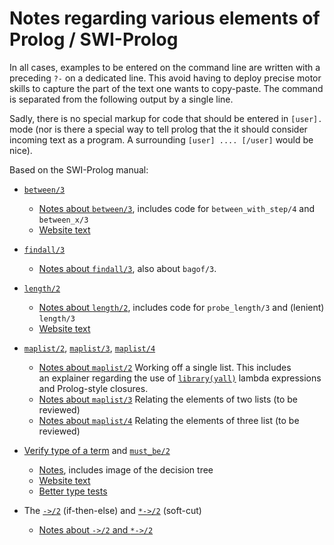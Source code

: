 # Notes regarding various elements of Prolog / SWI-Prolog

In all cases, examples to be entered on the command line are written with a preceding `?-` on a dedicated line.
This avoid having to deploy precise motor skills to capture the part of the text one wants to copy-paste.
The command is separated from the following output by a single line.

Sadly, there is no special markup for code that should be entered in `[user].` mode (nor is there a special
way to tell prolog that the it should consider incoming text as a program. A surrounding `[user] .... [/user]` would be nice).

Based on the SWI-Prolog manual:

- [`between/3`](https://eu.swi-prolog.org/pldoc/doc_for?object=between/3)
   - [Notes about `between/3`](about_between/), includes code for `between_with_step/4` and `between_x/3` 
   - [Website text](about_between/webmanualtxt/between.txt)

- [`findall/3`](https://eu.swi-prolog.org/pldoc/doc_for?object=findall/3)
   - [Notes about `findall/3`](about_findall/), also about `bagof/3`.

- [`length/2`](https://eu.swi-prolog.org/pldoc/doc_for?object=length/2)
   - [Notes about `length/2`](about_length/), includes code for `probe_length/3` and (lenient) `length/3`
   - [Website text](about_length/webmanualtxt/length.txt)

- [`maplist/2`](https://eu.swi-prolog.org/pldoc/doc_for?object=maplist/2), [`maplist/3`](https://eu.swi-prolog.org/pldoc/doc_for?object=maplist/3), [`maplist/4`](https://eu.swi-prolog.org/pldoc/doc_for?object=maplist/4)
   - [Notes about `maplist/2`](about_maplist/maplist_2_examples.md) Working off a single list. This includes   
     an explainer regarding the use of [`library(yall)`](https://eu.swi-prolog.org/pldoc/man?section=yall) 
     lambda expressions and Prolog-style closures.
   - [Notes about `maplist/3`](about_maplist/maplist_3_examples.md) Relating the elements of two lists (to be reviewed)
   - [Notes about `maplist/4`](about_maplist/maplist_4_examples.md) Relating the elements of three list (to be reviewed)
   
- [Verify type of a term](https://eu.swi-prolog.org/pldoc/man?section=typetest) and [`must_be/2`](https://eu.swi-prolog.org/pldoc/doc_for?object=must_be/2)
   - [Notes](about_swipl_data_types/), includes image of the decision tree
   - [Website text](about_swipl_data_types/webmanualtxt/type_tree_in_ascii.txt)
   - [Better type tests](about_type_tests/)
   
- The [`->/2`](https://eu.swi-prolog.org/pldoc/doc_for?object=(-%3E)/2) (if-then-else) and [`*->/2`](https://eu.swi-prolog.org/pldoc/doc_for?object=(*-%3E)/2) (soft-cut)
   - [Notes about `->/2` and `*->/2`](about_if_then_else/)

